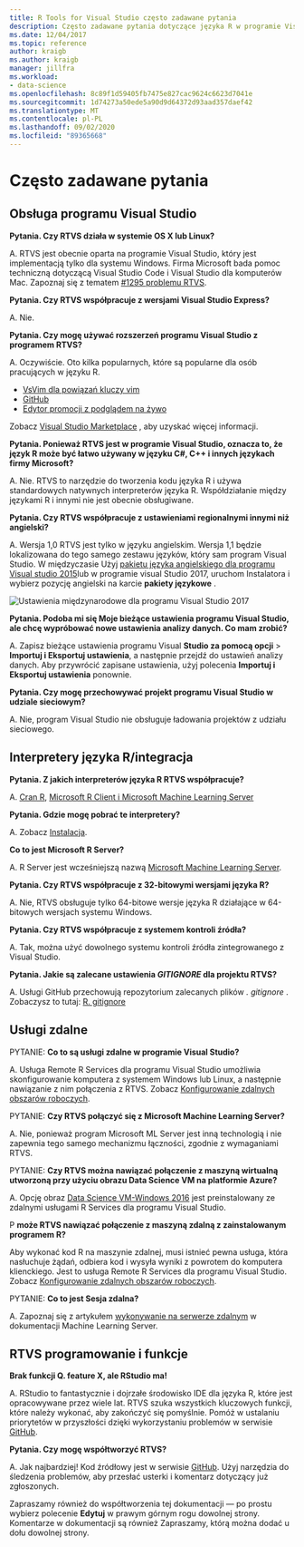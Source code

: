 ```yaml
---
title: R Tools for Visual Studio często zadawane pytania
description: Często zadawane pytania dotyczące języka R w programie Visual Studio.
ms.date: 12/04/2017
ms.topic: reference
author: kraigb
ms.author: kraigb
manager: jillfra
ms.workload:
- data-science
ms.openlocfilehash: 8c89f1d59405fb7475e827cac9624c6623d7041e
ms.sourcegitcommit: 1d74273a50ede5a90d9d64372d93aad357daef42
ms.translationtype: MT
ms.contentlocale: pl-PL
ms.lasthandoff: 09/02/2020
ms.locfileid: "89365668"
---
```

# <a name="frequently-asked-questions"></a>Często zadawane pytania

## <a name="visual-studio-support"></a>Obsługa programu Visual Studio

**Pytania. Czy RTVS działa w systemie OS X lub Linux?**

A. RTVS jest obecnie oparta na programie Visual Studio, który jest implementacją tylko dla systemu Windows. Firma Microsoft bada pomoc techniczną dotyczącą Visual Studio Code i Visual Studio dla komputerów Mac. Zapoznaj się z tematem [#1295 problemu RTVS](https://github.com/Microsoft/RTVS/issues/1295).

**Pytania. Czy RTVS współpracuje z wersjami Visual Studio Express?**

A. Nie.

**Pytania. Czy mogę używać rozszerzeń programu Visual Studio z programem RTVS?**

A. Oczywiście. Oto kilka popularnych, które są popularne dla osób pracujących w języku R.

- [VsVim dla powiązań kluczy vim](https://marketplace.visualstudio.com/items?itemName=JaredParMSFT.VsVim)
- [GitHub](https://marketplace.visualstudio.com/items?itemName=GitHub.GitHubExtensionforVisualStudio)
- [Edytor promocji z podglądem na żywo](https://marketplace.visualstudio.com/items?itemName=MadsKristensen.MarkdownEditor)

Zobacz [Visual Studio Marketplace](https://marketplace.visualstudio.com/) , aby uzyskać więcej informacji.

**Pytania. Ponieważ RTVS jest w programie Visual Studio, oznacza to, że język R może być łatwo używany w języku C#, C++ i innych językach firmy Microsoft?**

A. Nie. RTVS to narzędzie do tworzenia kodu języka R i używa standardowych natywnych interpreterów języka R. Współdziałanie między językami R i innymi nie jest obecnie obsługiwane.

**Pytania. Czy RTVS współpracuje z ustawieniami regionalnymi innymi niż angielski?**

A. Wersja 1,0 RTVS jest tylko w języku angielskim. Wersja 1,1 będzie lokalizowana do tego samego zestawu języków, który sam program Visual Studio. W międzyczasie Użyj [pakietu języka angielskiego dla programu Visual studio 2015](https://www.microsoft.com/download/details.aspx?id=48157)lub w programie visual Studio 2017, uruchom Instalatora i wybierz pozycję angielski na karcie **pakiety językowe** .

![Ustawienia międzynarodowe dla programu Visual Studio 2017](media/FAQ-international-settings.png)

**Pytania. Podoba mi się Moje bieżące ustawienia programu Visual Studio, ale chcę wypróbować nowe ustawienia analizy danych. Co mam zrobić?**

A. Zapisz bieżące ustawienia programu Visual **Studio za pomocą opcji**  >  **Importuj i Eksportuj ustawienia**, a następnie przejdź do ustawień analizy danych. Aby przywrócić zapisane ustawienia, użyj polecenia **Importuj i Eksportuj ustawienia** ponownie.

**Pytania. Czy mogę przechowywać projekt programu Visual Studio w udziale sieciowym?**

A. Nie, program Visual Studio nie obsługuje ładowania projektów z udziału sieciowego.

## <a name="r-interpretersintegration"></a>Interpretery języka R/integracja

**Pytania. Z jakich interpreterów języka R RTVS współpracuje?**

A. [Cran R](https://cran.r-project.org/), [Microsoft R Client i Microsoft Machine Learning Server](/machine-learning-server/)

**Pytania. Gdzie mogę pobrać te interpretery?**

A. Zobacz [Instalacja](installing-r-tools-for-visual-studio.md).

**Co to jest Microsoft R Server?**

A. R Server jest wcześniejszą nazwą [Microsoft Machine Learning Server](/machine-learning-server/what-is-machine-learning-server).

**Pytania. Czy RTVS współpracuje z 32-bitowymi wersjami języka R?**

A. Nie, RTVS obsługuje tylko 64-bitowe wersje języka R działające w 64-bitowych wersjach systemu Windows.

**Pytania. Czy RTVS współpracuje z systemem kontroli źródła?**

A. Tak, można użyć dowolnego systemu kontroli źródła zintegrowanego z Visual Studio.

**Pytania. Jakie są zalecane ustawienia *GITIGNORE* dla projektu RTVS?**

A. Usługi GitHub przechowują repozytorium zalecanych plików *. gitignore* . Zobaczysz to tutaj: [R. gitignore](https://github.com/github/gitignore/blob/master/R.gitignore)

## <a name="remote-services"></a>Usługi zdalne

PYTANIE: **Co to są usługi zdalne w programie Visual Studio?**

A. Usługa Remote R Services dla programu Visual Studio umożliwia skonfigurowanie komputera z systemem Windows lub Linux, a następnie nawiązanie z nim połączenia z RTVS. Zobacz [Konfigurowanie zdalnych obszarów roboczych](setting-up-remote-r-workspaces.md).

PYTANIE: **Czy RTVS połączyć się z Microsoft Machine Learning Server?**

A. Nie, ponieważ program Microsoft ML Server jest inną technologią i nie zapewnia tego samego mechanizmu łączności, zgodnie z wymaganiami RTVS.

PYTANIE: **Czy RTVS można nawiązać połączenie z maszyną wirtualną utworzoną przy użyciu obrazu Data Science VM na platformie Azure?**

A. Opcję obraz [Data Science VM-Windows 2016](https://azure.microsoft.com/services/virtual-machines/data-science-virtual-machines/) jest preinstalowany ze zdalnymi usługami R Services dla programu Visual Studio.

P **może RTVS nawiązać połączenie z maszyną zdalną z zainstalowanym programem R?**

Aby wykonać kod R na maszynie zdalnej, musi istnieć pewna usługa, która nasłuchuje żądań, odbiera kod i wysyła wyniki z powrotem do komputera klienckiego. Jest to usługa Remote R Services dla programu Visual Studio. Zobacz [Konfigurowanie zdalnych obszarów roboczych](setting-up-remote-r-workspaces.md).

PYTANIE: **Co to jest Sesja zdalna?**

A. Zapoznaj się z artykułem [wykonywanie na serwerze zdalnym](/machine-learning-server/r/how-to-execute-code-remotely) w dokumentacji Machine Learning Server.

## <a name="rtvs-development-and-features"></a>RTVS programowanie i funkcje

**Brak funkcji Q. feature X, ale RStudio ma!**

A. RStudio to fantastycznie i dojrzałe środowisko IDE dla języka R, które jest opracowywane przez wiele lat. RTVS szuka wszystkich kluczowych funkcji, które należy wykonać, aby zakończyć się pomyślnie. Pomóż w ustalaniu priorytetów w przyszłości dzięki wykorzystaniu problemów w serwisie [GitHub](https://github.com/Microsoft/RTVS/issues/).

**Pytania. Czy mogę współtworzyć RTVS?**

A. Jak najbardziej! Kod źródłowy jest w serwisie [GitHub](https://github.com/microsoft/RTVS). Użyj narzędzia do śledzenia problemów, aby przesłać usterki i komentarz dotyczący już zgłoszonych.

Zapraszamy również do współtworzenia tej dokumentacji &mdash; po prostu wybierz polecenie **Edytuj** w prawym górnym rogu dowolnej strony. Komentarze w dokumentacji są również Zapraszamy, którą można dodać u dołu dowolnej strony.
